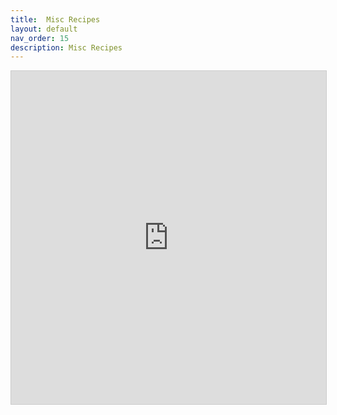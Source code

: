 ```yaml
---
title:  Misc Recipes
layout: default
nav_order: 15
description: Misc Recipes
---
```


<iframe class="airtable-embed" src="https://airtable.com/embed/shrtjjVsRGGVWzH9x?backgroundColor=red&viewControls=on" frameborder="0" onmousewheel="" width="100%" height="533" style="background: transparent; border: 1px solid #ccc;"></iframe>